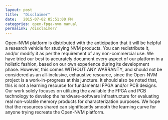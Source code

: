 ```yaml
---
layout: post
title:  "Disclaimer"
date:   2015-07-02 05:51:00 PM
categories: open-fpga-nvm manual
permalink: /disclaimer/
---
```



Open-NVM platform is distributed with the anticipation that it will be helpful a research vehicle for studying NVM products. You can redistribute it, and/or modify it as per the requirement of any non-commercial use. We have tried our best to accurately document every aspect of our platform in a holistic fashion, based on our own experience during its development phase. However, this comes WITHOUT ANY WARRANTY, and should not be considered as an all-inclusive, exhaustive resource, since the Open-NVM project is a work-in-progress at this juncture. It should also be noted that, this is not a learning resource for fundamental FPGA and/or PCB designs. Our work solely focuses on utilizing the available the FPGA and PCB technology to develop the hardware-software infrastructure for evaluating real non-volatile memory products for characterization purposes. We hope that the resources shared can significantly smooth the learning curve for anyone trying recreate the Open-NVM platform.
